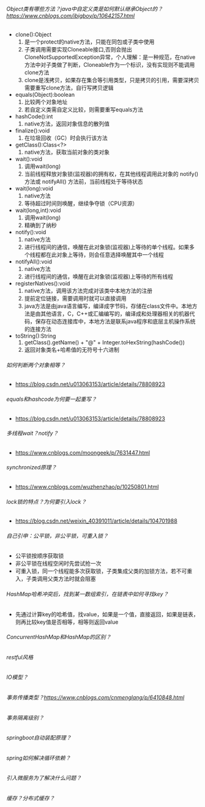 ###### Object类有哪些方法？java中自定义类是如何默认继承Object的？https://www.cnblogs.com/ibigboy/p/10642157.html
- clone():Object
  1. 是一个protect的native方法，只能在同包或子类中使用
  2. 子类调用需要实现Cloneable接口,否则会抛出CloneNotSupportedException异常，个人理解：是一种规范，在native方法中对子类做了判断，Cloneable作为一个标识，没有实现则不能调用clone方法
  3. clone是浅拷贝，如果存在集合等引用类型，只是拷贝的引用，需要深拷贝需要重写clone方法，自行写拷贝逻辑
- equals(Object):boolean
  1. 比较两个对象地址
  2. 若自定义类需自定义比较，则需要重写equals方法
- hashCode():int
  1. native方法，返回对象信息的散列值
- finalize():void
  1. 在垃圾回收（GC）时会执行该方法
- getClass():Class<?>
  1. native方法，获取当前对象的类对象
- wait():void
  1. 调用wait(long)
  2. 当前线程释放对象锁(监视器)的拥有权，在其他线程调用此对象的 notify() 方法或 notifyAll() 方法前，当前线程处于等待状态
- wait(long):void
  1. native方法
  2. 等待超过时间则唤醒，继续争夺锁（CPU资源）
- wait(long,int):void
  1. 调用wait(long)
  2. 精确到了纳秒
- notify():void
  1. native方法
  2. 进行线程间的通信，唤醒在此对象锁(监视器)上等待的单个线程。如果多个线程都在此对象上等待，则会任意选择唤醒其中一个线程
- notifyAll():void
  1. native方法
  2. 进行线程间的通信，唤醒在此对象锁(监视器)上等待的所有线程
- registerNatives():void
  1. native方法，调用该方法完成对该类中本地方法的注册
  2. 提前定位链接，需要调用时就可以直接调用
  3. java方法是由java语言编写，编译成字节码，存储在class文件中。本地方法是由其他语言，C，C++或汇编编写的，编译成和处理器相关的机器代码，保存在动态连接库中，本地方法是联系java程序和底层主机操作系统的连接方法
- toString():String
  1. getClass().getName() + "@" + Integer.toHexString(hashCode())
  2. 返回对象类名+哈希值的无符号十六进制
###### 如何判断两个对象相等？
- https://blog.csdn.net/u013063153/article/details/78808923
###### equals和hashcode为何要一起重写？
- https://blog.csdn.net/u013063153/article/details/78808923
###### 多线程wait？notify？
- https://www.cnblogs.com/moongeek/p/7631447.html
###### synchronized原理？
- https://www.cnblogs.com/wuzhenzhao/p/10250801.html
###### lock锁的特点？为何要引入lock？
- https://blog.csdn.net/weixin_40391011/article/details/104701988
###### 自己引申：公平锁，非公平锁，可重入锁？
- 公平锁按顺序获取锁
- 非公平锁在线程空闲时先尝试抢一次
- 可重入锁，同一个线程能多次获取锁，子类集成父类的加锁方法，若不可重入，子类调用父类方法时就会阻塞
###### HashMap哈希冲突后，找到某一数组索引，在链表中如何寻找key？
- 先通过计算key的哈希值，找value，如果是一个值，直接返回，如果是链表，则再比较key值是否相等，相等则返回value
###### ConcurrentHashMap和HashMap的区别？
###### restful风格
###### IO模型？
###### 事务传播类型？https://www.cnblogs.com/cnmenglang/p/6410848.html
###### 事务隔离级别？
###### springboot自动装配原理？
###### spring如何解决循环依赖？
###### 引入微服务为了解决什么问题？
###### 缓存？分布式缓存？
